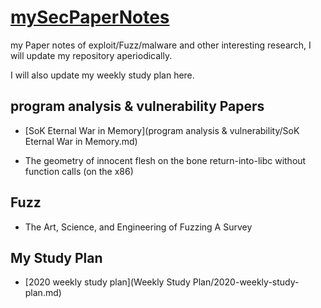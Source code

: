 # [mySecPaperNotes](https://github.com/noobone123/mySecPaperNotes)

my Paper notes of exploit/Fuzz/malware and other interesting research, I will update my repository aperiodically.

I will also update my weekly study plan here.

## program analysis & vulnerability Papers

+ [SoK Eternal War in Memory](program analysis & vulnerability/SoK Eternal War in Memory.md)

+ The geometry of innocent flesh on the bone return-into-libc without function calls (on the x86)

## Fuzz

+ The Art, Science, and Engineering of Fuzzing A Survey



## My Study Plan

+ [2020 weekly study plan](Weekly Study Plan/2020-weekly-study-plan.md)


